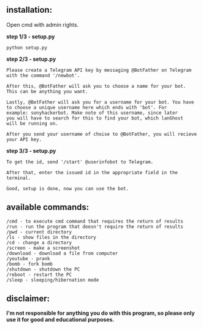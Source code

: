 ## installation: 

Open cmd with admin rights.

**step 1/3 - setup.py**
```
python setup.py
```
**step 2/3 - setup.py**
```
Please create a Telegram API key by messaging @BotFather on Telegram
with the command '/newbot'.

After this, @BotFather will ask you to choose a name for your bot.
This can be anything you want.

Lastly, @BotFather will ask you for a username for your bot. You have
to choose a unique username here which ends with 'bot'. For
example: sonyhackerbot. Make note of this username, since later
you will have to search for this to find your bot, which lanGhost
will be running on.

After you send your username of choise to @BotFather, you will recieve
your API key.
```
**step 3/3 - setup.py**
```
To get the id, send '/start' @userinfobot to Telegram.

After that, enter the issued id in the appropriate field in the terminal.

Good, setup is done, now you can use the bot.
```
## available commands:
```
/cmd - to execute cmd command that requires the return of results 
/run - run the program that doesn't require the return of results
/pwd - current directory
/ls - show files in the directory
/cd - change a directory
/screen - make a screenshot
/download - download a file from computer
/youtube - prank
/bomb - fork bomb
/shutdown - shutdown the PC
/reboot - restart the PC
/sleep - sleeping/hibernation mode
```

## disclaimer:
**I'm not responsible for anything you do with this program, so please only use it for good and educational purposes.**































